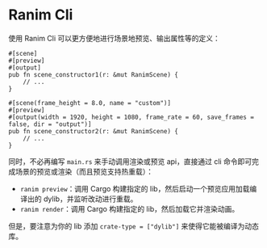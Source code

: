 # Ranim Cli

使用 Ranim Cli 可以更方便地进行场景地预览、输出属性等的定义：

```rust,ignore
#[scene]
#[preview]
#[output]
pub fn scene_constructor1(r: &mut RanimScene) {
    // ...
}

#[scene(frame_height = 8.0, name = "custom")]
#[preview]
#[output(width = 1920, height = 1080, frame_rate = 60, save_frames = false, dir = "output")]
pub fn scene_constructor2(r: &mut RanimScene) {
    // ...
}
```

同时，不必再编写 `main.rs` 来手动调用渲染或预览 api，直接通过 cli 命令即可完成场景的预览或渲染（而且预览支持热重载）：
- `ranim preview`：调用 Cargo 构建指定的 lib，然后启动一个预览应用加载编译出的 dylib，并监听改动进行重载。
- `ranim render`：调用 Cargo 构建指定的 lib，然后加载它并渲染动画。

但是，要注意为你的 lib 添加 `crate-type = ["dylib"]` 来使得它能被编译为动态库。